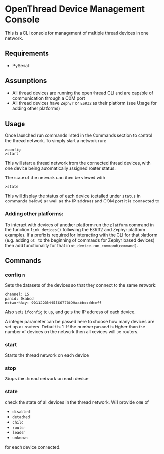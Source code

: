 # OpenThread Device Management Console 
This is a CLI console for management of multiple thread devices in one network.

## Requirements

 - PySerial

## Assumptions
 
 - All thread devices are running the open thread CLI and are capable of communication through a COM port
 - All thread devices have ```Zephyr``` or ```ESR32``` as their platform (see Usage for adding other platforms)

## Usage

Once launched run commands listed in the Commands section to control the thread network. To simply start a network run:
```
>config
>start
```
This will start a thread network from the connected thread devices, with one device being automatically assigned router status.

The state of the network can then be viewed with 
```
>state
```
This will display the status of each device (detailed under ```status``` in commands below) as well as the IP address and COM port it is connected to 

### Adding other platforms:
To interact with devices of another platform run the ```platform``` command in the function ```link_devices()``` following the ESR32 and Zephyr platform examples. If a prefix is required for interacting with the CLI for that platform (e.g. adding ```ot ``` to the beginning of commands for Zephyr based devices) then add functionality for that in ```ot_device.run_command(command)```.

## Commands

### config n
Sets the datasets of the devices so that they connect to the same network:
```
channel: 15
panid: 0xabcd
networkkey: 00112233445566778899aabbccddeeff
```
Also sets ```ifconfig``` to ```up```, and gets the IP address of each device.

A integer parameter can be passed here to choose how many devices are set up as routers. Default is 1. If the number passed is higher than the number of devices on the network then all devices will be routers.

### start
Starts the thread network on each device

### stop
Stops the thread network on each device

### state
check the state of all devices in the thread network. Will provide one of
 - ```disabled```
 - ```detached```
 - ```child```
 - ```router```
 - ```leader```
 - ```unknown```

for each device connected.